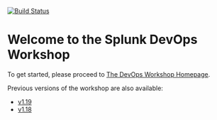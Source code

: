 [![Build Status](https://travis-ci.org/signalfx/devops-workshop.svg?branch=master)](https://travis-ci.org/signalfx/devops-workshop)

# Welcome to the Splunk DevOps Workshop

To get started, please proceed to [The DevOps Workshop Homepage](https://signalfx.github.io/devops-workshop/latest/).

Previous versions of the workshop are also available:
- [v1.19](https://signalfx.github.io/devops-workshop/v1.19/)
- [v1.18](https://signalfx.github.io/devops-workshop/v1.18/)
